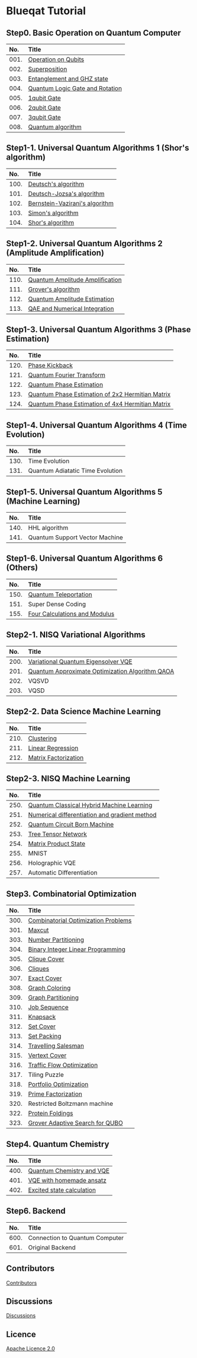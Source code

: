 Blueqat Tutorial
====================

Step0. Basic Operation on Quantum Computer
--------------------

|No.|Title|
|:---|:---|
|001.|<a href="tutorial/001_qubit.ipynb">Operation on Qubits</a>|
|002.|<a href="tutorial/002_superposition.ipynb">Superposition</a>|
|003.|<a href="tutorial/003_entanglement.ipynb">Entanglement and GHZ state</a>|
|004.|<a href="tutorial/004_gate.ipynb">Quantum Logic Gate and Rotation</a>|
|005.|<a href="tutorial/005_1gate.ipynb">1qubit Gate</a>|
|006.|<a href="tutorial/006_2gate.ipynb">2qubit Gate</a>|
|007.|<a href="tutorial/007_3gate.ipynb">3qubit Gate</a>|
|008.|<a href="tutorial/008_quantum_algorithm.ipynb">Quantum algorithm</a>|

Step1-1. Universal Quantum Algorithms 1 (Shor's algorithm)
--------------------

|No.|Title|
|:---|:---|
|100.|<a href="tutorial/100_deutsch.ipynb">Deutsch's algorithm</a>|
|101.|<a href="tutorial/101_deutsch-jozsa.ipynb">Deutsch-Jozsa's algorithm</a>|
|102.|<a href="tutorial/102_bernstein-vazirani.ipynb">Bernstein-Vazirani's algorithm</a>|
|103.|<a href="tutorial/103_simon.ipynb">Simon's algorithm</a>|
|104.|<a href="tutorial/104_shor.ipynb">Shor's algorithm</a>|

Step1-2. Universal Quantum Algorithms 2 (Amplitude Amplification)
--------------------

|No.|Title|
|:---|:---|
|110.|<a href="tutorial/110_amplitude_amplification.ipynb">Quantum Amplitude Amplification</a>|
|111.|<a href="tutorial/111_grover.ipynb">Grover's algorithm</a>|
|112.|<a href="tutorial/112_amplitude_estimation.ipynb">Quantum Amplitude Estimation</a>|
|113.|<a href="tutorial/113_qae_numerical_integration.ipynb">QAE and Numerical Integration</a>|

Step1-3. Universal Quantum Algorithms 3 (Phase Estimation)
--------------------

|No.|Title|
|:---|:---|
|120.|<a href="tutorial/120_phase_kick_back.ipynb">Phase Kickback</a>|
|121.|<a href="tutorial/121_qft.ipynb">Quantum Fourier Transform</a>|
|122.|<a href="tutorial/122_pea.ipynb">Quantum Phase Estimation</a>|
|123.|<a href="tutorial/123_pea2.ipynb">Quantum Phase Estimation of 2x2 Hermitian Matrix</a>|
|124.|<a href="tutorial/124_pea3.ipynb">Quantum Phase Estimation of 4x4 Hermitian Matrix</a>|

Step1-4. Universal Quantum Algorithms 4 (Time Evolution)
--------------------

|No.|Title|
|:---|:---|
|130.|Time Evolution|
|131.|Quantum Adiatatic Time Evolution|

Step1-5. Universal Quantum Algorithms 5 (Machine Learning)
--------------------

|No.|Title|
|:---|:---|
|140.|HHL algorithm|
|141.|Quantum Support Vector Machine|

Step1-6. Universal Quantum Algorithms 6 (Others)
--------------------

|No.|Title|
|:---|:---|
|150.|<a href="tutorial/150_teleportation.ipynb">Quantum Teleportation</a>|
|151.|Super Dense Coding|
|155.|<a href="tutorial/155_four.ipynb">Four Calculations and Modulus</a>|

Step2-1. NISQ Variational Algorithms
--------------------

|No.|Title|
|:---|:---|
|200.|<a href="tutorial/200_vqe.ipynb">Variational Quantum Eigensolver VQE</a>|
|201.|<a href="tutorial/201_qaoa.ipynb">Quantum Approximate Optimization Algorithm QAOA</a>|
|202.|VQSVD|
|203.|VQSD|

Step2-2. Data Science Machine Learning
--------------------

|No.|Title|
|:---|:---|
|210.|<a href="tutorial/210_clustering.ipynb">Clustering</a>|
|211.|<a href="tutorial/211_linear_regression.ipynb">Linear Regression</a>|
|212.|<a href="tutorial/212_matrix_factorization.ipynb">Matrix Factorization</a>|


Step2-3. NISQ Machine Learning
--------------------

|No.|Title|
|:---|:---|
|250.|<a href="tutorial/250_quantum_classical_hybrid.ipynb">Quantum Classical Hybrid Machine Learning</a>|
|251.|<a href="tutorial/251_grad.ipynb">Numerical differentiation and gradient method</a>|
|252.|<a href="tutorial/252_qcbm.ipynb">Quantum Circuit Born Machine</a>|
|253.|<a href="tutorial/253_ttn.ipynb">Tree Tensor Network</a>|
|254.|<a href="tutorial/254_mps.ipynb">Matrix Product State</a>|
|255.|MNIST|
|256.|Holographic VQE|
|257.|Automatic Differentiation|

Step3. Combinatorial Optimization
--------------------

|No.|Title|
|:---|:---|
|300.|<a href="tutorial/300_cop.ipynb">Combinatorial Optimization Problems</a>|
|301.|<a href="tutorial/301_maxcut.ipynb">Maxcut</a>|
|303.|<a href="tutorial/303_numberpartitioning.ipynb">Number Partitioning</a>|
|304.|<a href="tutorial/304_BIL.ipynb">Binary Integer Linear Programming</a>|
|305.|<a href="tutorial/305_cliquecover.ipynb">Clique Cover</a>|
|306.|<a href="tutorial/306_cliques.ipynb">Cliques</a>|
|307.|<a href="tutorial/307_exactcover.ipynb">Exact Cover</a>|
|308.|<a href="tutorial/308_graphcoloring.ipynb">Graph Coloring</a>|
|309.|<a href="tutorial/309_graphpartitioning.ipynb">Graph Partitioning</a>|
|310.|<a href="tutorial/310_jobsequencing.ipynb">Job Sequence</a>|
|311.|<a href="tutorial/311_knapsack.ipynb">Knapsack</a>|
|312.|<a href="tutorial/312_setcover.ipynb">Set Cover</a>|
|313.|<a href="tutorial/313_setpacking.ipynb">Set Packing</a>|
|314.|<a href="tutorial/314_tsp.ipynb">Travelling Salesman</a>|
|315.|<a href="tutorial/315_vertexcover.ipynb">Vertext Cover</a>|
|316.|<a href="tutorial/316_trafficflow.ipynb">Traffic Flow Optimization</a>|
|317.|Tiling Puzzle|
|318.|<a href="tutorial/318_portfolio.ipynb">Portfolio Optimization</a>|
|319.|<a href="tutorial/319_factorization.ipynb">Prime Factorization</a>|
|320.|Restricted Boltzmann machine|
|322.|<a href="tutorial/322_protein.ipynb">Protein Foldings</a>|
|323.|<a href="tutorial/323_grover_adaptive_qubo.ipynb">Grover Adaptive Search for QUBO</a>|

Step4. Quantum Chemistry
--------------------

|No.|Title|
|:---|:---|
|400.|<a href="tutorial/400_chemistry.ipynb">Quantum Chemistry and VQE</a>|
|401.|<a href="tutorial/401_homemadeansatz.ipynb">VQE with homemade ansatz</a>|
|402.|<a href="tutorial/402_excitedstate.ipynb">Excited state calculation</a>|

Step6. Backend 
--------------------

|No.|Title|
|:---|:---|
|600.|Connection to Quantum Computer|
|601.|Original Backend|

Contributors
----------
<a href="https://github.com/Blueqat/Blueqat-tutorials/graphs/contributors" target="_blank">Contributors</a>

Discussions
----------
<a href="https://github.com/Blueqat/blueqat-tutorials/discussions" target="_blank">Discussions</a>

Licence
----------
<a href="https://github.com/Blueqat/blueqat-tutorials/blob/master/LICENSE">Apache Licence 2.0</a>


